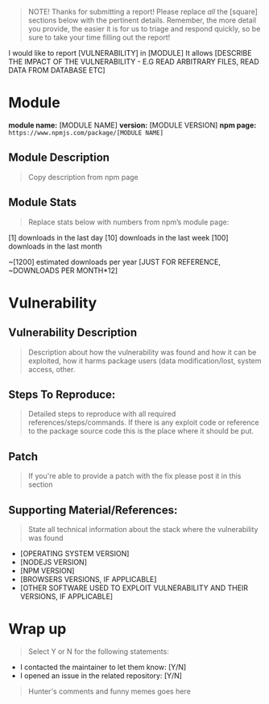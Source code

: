 > NOTE! Thanks for submitting a report! Please replace *all* the [square] sections below with the pertinent details. Remember, the more detail you provide, the easier it is for us to triage and respond quickly, so be sure to take your time filling out the report!

I would like to report [VULNERABILITY] in [MODULE]
It allows [DESCRIBE THE IMPACT OF THE VULNERABILITY - E.G READ ARBITRARY FILES, READ DATA FROM DATABASE ETC]

# Module

**module name:** [MODULE NAME]
**version:** [MODULE VERSION]
**npm page:** `https://www.npmjs.com/package/[MODULE NAME]`

## Module Description

> Copy description from npm page

## Module Stats

> Replace stats below with numbers from npm’s module page:

[1] downloads in the last day
[10] downloads in the last week
[100] downloads in the last month

~[1200] estimated downloads per year [JUST FOR REFERENCE,  ~DOWNLOADS PER MONTH*12]

# Vulnerability

## Vulnerability Description

> Description about how the vulnerability was found and how it can be exploited, how it harms package users (data modification/lost, system access, other.

## Steps To Reproduce:

> Detailed steps to reproduce with all required references/steps/commands. If there is any exploit code or reference to the package source code this is the place where it should be put.

## Patch

> If you're able to provide a patch with the fix please post it in this section

## Supporting Material/References:

> State all technical information about the stack where the vulnerability was found

- [OPERATING SYSTEM VERSION]
- [NODEJS VERSION]
- [NPM VERSION]
- [BROWSERS VERSIONS, IF APPLICABLE] 
- [OTHER SOFTWARE USED TO EXPLOIT VULNERABILITY AND THEIR VERSIONS, IF APPLICABLE]

# Wrap up

> Select Y or N for the following statements:

- I contacted the maintainer to let them know: [Y/N] 
- I opened an issue in the related repository: [Y/N] 

> Hunter's comments and funny memes goes here

